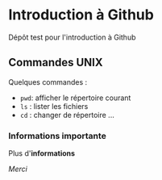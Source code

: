 # Introduction à Github

Dépôt test pour l'introduction à Github

## Commandes UNIX

Quelques commandes : 

- `pwd`: afficher le répertoire courant 
- `ls` : lister les fichiers
- `cd` : changer de répertoire
...

### Informations importante

Plus d'**informations**

*Merci*
